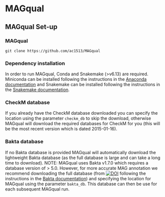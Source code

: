 # MAGqual

## 

## MAGqual Set-up
### MAGqual 

`git clone https://github.com/ac1513/MAGqual`


### Dependency installation
In order to run MAGqual, Conda and Snakemake (>v6.13) are required. 
Miniconda can be installed following the instructions in the [Anaconda documentation](https://docs.conda.io/en/latest/miniconda.html) and Snakemake can be installed following the instructions in the [Snakemake documentation](https://snakemake.readthedocs.io/en/stable/getting_started/installation.html). 

### CheckM database
If you already have the CheckM database downloaded you can specify the location using the parameter `checkm_db` to skip the download, otherwise MAGqual will download the required databases for CheckM for you (this will be the most recent version which is dated 2015-01-16).

### Bakta database 
If no Bakta database is provided MAGqual will automatically download the lightweight Bakta database (as the full database is large and can take a long time to download). NOTE: MAGqual uses Bakta v1.7.0 which requires a database version of > 5.0.
However, for more accurate MAG annotation we recommend downloading the full database (from [![DOI](https://zenodo.org/badge/DOI/10.5281/zenodo.7669534.svg)](https://doi.org/10.5281/zenodo.7669534) following the instructions in the [Bakta documentation](https://bakta.readthedocs.io/en/latest/BAKTA.html#database-download)) and specifying the location for MAGqual using the parameter `bakta_db`. This database can then be use for each subsequent MAGqual run. 